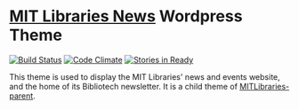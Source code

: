[MIT Libraries News](http://libraries.mit.edu/news/) Wordpress Theme
========

[![Build Status](https://travis-ci.org/MITLibraries/MITLibraries-news.svg?branch=master)](https://travis-ci.org/MITLibraries/MITLibraries-news)
[![Code Climate](https://codeclimate.com/github/MITLibraries/MITLibraries-news/badges/gpa.svg)](https://codeclimate.com/github/MITLibraries/MITLibraries-news)
[![Stories in Ready](https://badge.waffle.io/mitlibraries/mitlibraries-news.svg?label=ready&title=Ready)](http://waffle.io/mitlibraries/mitlibraries-news)

This theme is used to display the MIT Libraries' news and events website, and the home of its Bibliotech newsletter. It is a child theme of [MITLibraries-parent](https://github.com/MITLibraries/MITLibraries-parent).
